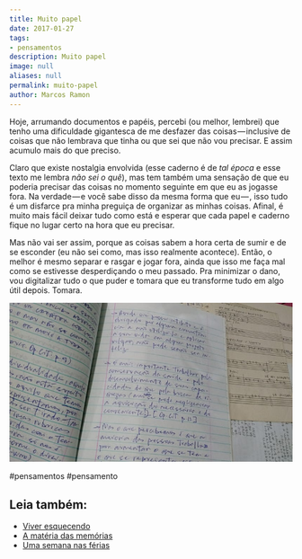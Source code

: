 ```yaml
---
title: Muito papel
date: 2017-01-27
tags:
- pensamentos
description: Muito papel
image: null
aliases: null
permalink: muito-papel
author: Marcos Ramon
---
```

Hoje, arrumando documentos e papéis, percebi (ou melhor, lembrei) que tenho uma dificuldade gigantesca de me desfazer das coisas — inclusive de coisas que não lembrava que tinha ou que sei que não vou precisar. E assim acumulo mais do que preciso.

Claro que existe nostalgia envolvida (esse caderno é de _tal época_ e esse texto me lembra _não sei o quê_), mas tem também uma sensação de que eu poderia precisar das coisas no momento seguinte em que eu as jogasse fora. Na verdade — e você sabe disso da mesma forma que eu — , isso tudo é um disfarce pra minha preguiça de organizar as minhas coisas. Afinal, é muito mais fácil deixar tudo como está e esperar que cada papel e caderno fique no lugar certo na hora que eu precisar.

Mas não vai ser assim, porque as coisas sabem a hora certa de sumir e de se esconder (eu não sei como, mas isso realmente acontece). Então, o melhor é mesmo separar e rasgar e jogar fora, ainda que isso me faça mal como se estivesse desperdiçando o meu passado. Pra minimizar o dano, vou digitalizar tudo o que puder e tomara que eu transforme tudo em algo útil depois. Tomara.

<img src="/assets/img/muito-papel-medium.jpeg">


#pensamentos #pensamento<div class="leia-tambem" markdown="1">
## Leia também:

- <a href="/viver-esquecendo">Viver esquecendo</a>
- <a href="/a-materia-das-memorias">A matéria das memórias</a>
- <a href="/uma-semana-nas-ferias">Uma semana nas férias</a>
</div>